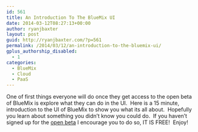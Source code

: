 ```yaml
---
id: 561
title: An Introduction To The BlueMix UI
date: 2014-03-12T08:27:13+00:00
author: ryanjbaxter
layout: post
guid: http://ryanjbaxter.com/?p=561
permalink: /2014/03/12/an-introduction-to-the-bluemix-ui/
gplus_authorship_disabled:
  - 1
categories:
  - BlueMix
  - Cloud
  - PaaS
---
```

One of first things everyone will do once they get access to the open beta of BlueMix is explore what they can do in the UI.  Here is a 15 minute, introduction to the UI of BlueMix to show you what its all about.  Hopefully you learn about something you didn&#8217;t know you could do.  If you haven&#8217;t signed up for the <a href="https://ace.ng.bluemix.net" target="_blank">open beta</a> I encourage you to do so, IT IS FREE!  Enjoy!

&nbsp;

<span class="youtube"></span>